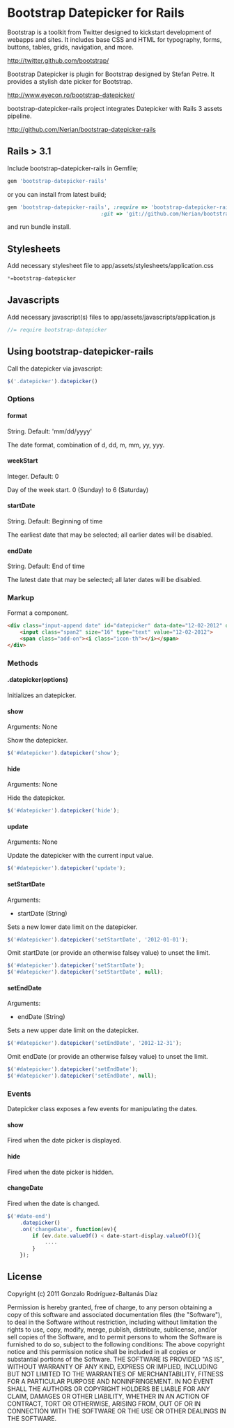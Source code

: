 # Bootstrap Datepicker for Rails
Bootstrap is a toolkit from Twitter designed to kickstart development of webapps and sites.
It includes base CSS and HTML for typography, forms, buttons, tables, grids, navigation, and more.

http://twitter.github.com/bootstrap/

Bootstrap Datepicker is plugin for Bootstrap designed by Stefan Petre. It provides a stylish date picker for Bootstrap.

http://www.eyecon.ro/bootstrap-datepicker/

bootstrap-datepicker-rails project integrates Datepicker with Rails 3 assets pipeline.

http://github.com/Nerian/bootstrap-datepicker-rails

## Rails > 3.1
Include bootstrap-datepicker-rails in Gemfile;

``` ruby
gem 'bootstrap-datepicker-rails'
```

or you can install from latest build;

``` ruby
gem 'bootstrap-datepicker-rails', :require => 'bootstrap-datepicker-rails',
                              :git => 'git://github.com/Nerian/bootstrap-datepicker-rails.git'
```

and run bundle install.

## Stylesheets

Add necessary stylesheet file to app/assets/stylesheets/application.css

``` css
*=bootstrap-datepicker
```

## Javascripts

Add necessary javascript(s) files to app/assets/javascripts/application.js

``` javascript
//= require bootstrap-datepicker
```

## Using bootstrap-datepicker-rails

Call the datepicker via javascript:

```javascript
$('.datepicker').datepicker()
```

### Options

#### format

String.  Default: 'mm/dd/yyyy'

The date format, combination of d, dd, m, mm, yy, yyy.

#### weekStart

Integer.  Default: 0

Day of the week start. 0 (Sunday) to 6 (Saturday)

#### startDate

String.  Default: Beginning of time

The earliest date that may be selected; all earlier dates will be disabled.

#### endDate

String.  Default: End of time

The latest date that may be selected; all later dates will be disabled.

### Markup

Format a component.

```html 
<div class="input-append date" id="datepicker" data-date="12-02-2012" data-date-format="dd-mm-yyyy">
    <input class="span2" size="16" type="text" value="12-02-2012">
    <span class="add-on"><i class="icon-th"></i></span>
</div>
```

### Methods

#### .datepicker(options)

Initializes an datepicker.

#### show

Arguments: None

Show the datepicker.

```javascript
$('#datepicker').datepicker('show');
```

#### hide

Arguments: None

Hide the datepicker.

```javascript
$('#datepicker').datepicker('hide');
```

#### update

Arguments: None

Update the datepicker with the current input value.

```javascript
$('#datepicker').datepicker('update');
```

#### setStartDate

Arguments:

* startDate (String)

Sets a new lower date limit on the datepicker.

```javascript
$('#datepicker').datepicker('setStartDate', '2012-01-01');
```
Omit startDate (or provide an otherwise falsey value) to unset the limit.

```javascript
$('#datepicker').datepicker('setStartDate');
$('#datepicker').datepicker('setStartDate', null);
```

#### setEndDate

Arguments:

* endDate (String)

Sets a new upper date limit on the datepicker.

```javascript
$('#datepicker').datepicker('setEndDate', '2012-12-31');
```

Omit endDate (or provide an otherwise falsey value) to unset the limit.

```javascript
$('#datepicker').datepicker('setEndDate');
$('#datepicker').datepicker('setEndDate', null);
```

### Events

Datepicker class exposes a few events for manipulating the dates.

#### show

Fired when the date picker is displayed.

#### hide

Fired when the date picker is hidden.

#### changeDate

Fired when the date is changed.

```javascript
$('#date-end')
    .datepicker()
    .on('changeDate', function(ev){
        if (ev.date.valueOf() < date-start-display.valueOf()){
            ....
        }
    });
```

## License
Copyright (c) 2011 Gonzalo Rodríguez-Baltanás Díaz

Permission is hereby granted, free of charge, to any person obtaining a copy of this software and associated documentation files (the "Software"), to deal in the Software without restriction, including without limitation the rights to use, copy, modify, merge, publish, distribute, sublicense, and/or sell copies of the Software, and to permit persons to whom the Software is furnished to do so, subject to the following conditions:
The above copyright notice and this permission notice shall be included in all copies or substantial portions of the Software.
THE SOFTWARE IS PROVIDED "AS IS", WITHOUT WARRANTY OF ANY KIND, EXPRESS OR IMPLIED, INCLUDING BUT NOT LIMITED TO THE WARRANTIES OF MERCHANTABILITY, FITNESS FOR A PARTICULAR PURPOSE AND NONINFRINGEMENT. IN NO EVENT SHALL THE AUTHORS OR COPYRIGHT HOLDERS BE LIABLE FOR ANY CLAIM, DAMAGES OR OTHER LIABILITY, WHETHER IN AN ACTION OF CONTRACT, TORT OR OTHERWISE, ARISING FROM, OUT OF OR IN CONNECTION WITH THE SOFTWARE OR THE USE OR OTHER DEALINGS IN THE SOFTWARE.
